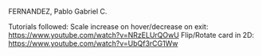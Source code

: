 FERNANDEZ, Pablo Gabriel C.

Tutorials followed:
Scale increase on hover/decrease on exit: https://www.youtube.com/watch?v=NRzELUrQOwU 
Flip/Rotate card in 2D: https://www.youtube.com/watch?v=UbQf3rCG1Ww

